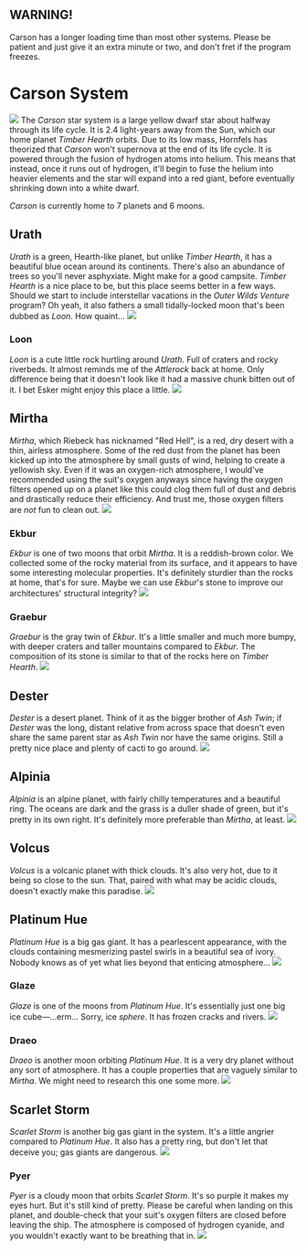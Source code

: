## WARNING!
Carson has a longer loading time than most other systems. Please be patient and just give it an extra minute or two, and don't fret if the program freezes.

# Carson System
![](https://i.imgur.com/UUoC8M3.png)
The *Carson* star system is a large yellow dwarf star about halfway through its life cycle. It is 2.4 light-years away from the Sun, which our home planet *Timber Hearth* orbits. Due to its low mass, Hornfels has theorized that *Carson* won't supernova at the end of its life cycle. It is powered through the fusion of hydrogen atoms into helium. This means that instead, once it runs out of hydrogen, it'll begin to fuse the helium into heavier elements and the star will expand into a red giant, before eventually shrinking down into a white dwarf.

*Carson* is currently home to 7 planets and 6 moons.

## Urath
*Urath* is a green, Hearth-like planet, but unlike *Timber Hearth*, it has a beautiful blue ocean around its continents. There's also an abundance of trees so you'll never asphyxiate. Might make for a good campsite. *Timber Hearth* is a nice place to be, but this place seems better in a few ways. Should we start to include interstellar vacations in the *Outer Wilds Venture* program? Oh yeah, it also fathers a small tidally-locked moon that's been dubbed as *Loon*. How quaint...
![](https://i.imgur.com/m9cJY5Y.png)

### Loon
*Loon* is a cute little rock hurtling around *Urath*. Full of craters and rocky riverbeds. It almost reminds me of the *Attlerock* back at home. Only difference being that it doesn't look like it had a massive chunk bitten out of it. I bet Esker might enjoy this place a little.
![](https://i.imgur.com/82Ll8T8.png)

## Mirtha
*Mirtha*, which Riebeck has nicknamed "Red Hell", is a red, dry desert with a thin, airless atmosphere. Some of the red dust from the planet has been kicked up into the atmosphere by small gusts of wind, helping to create a yellowish sky. Even if it was an oxygen-rich atmosphere, I would've recommended using the suit's oxygen anyways since having the oxygen filters opened up on a planet like this could clog them full of dust and debris and drastically reduce their efficiency. And trust me, those oxygen filters are *not* fun to clean out.
![](https://i.imgur.com/o8R5aTO.png)

### Ekbur
*Ekbur* is one of two moons that orbit *Mirtha*. It is a reddish-brown color. We collected some of the rocky material from its surface, and it appears to have some interesting molecular properties. It's definitely sturdier than the rocks at home, that's for sure. Maybe we can use *Ekbur*'s stone to improve our architectures' structural integrity?
![](https://i.imgur.com/Bg5YSSJ.png)

### Graebur
*Graebur* is the gray twin of *Ekbur*. It's a little smaller and much more bumpy, with deeper craters and taller mountains compared to *Ekbur*. The composition of its stone is similar to that of the rocks here on *Timber Hearth*.
![](https://i.imgur.com/rXZQJHE.png)

## Dester
*Dester* is a desert planet. Think of it as the bigger brother of *Ash Twin*; if *Dester* was the long, distant relative from across space that doesn't even share the same parent star as *Ash Twin* nor have the same origins. Still a pretty nice place and plenty of cacti to go around.
![](https://i.imgur.com/OkbAyXv.png)

## Alpinia
*Alpinia* is an alpine planet, with fairly chilly temperatures and a beautiful ring. The oceans are dark and the grass is a duller shade of green, but it's pretty in its own right. It's definitely more preferable than *Mirtha*, at least.
![](https://i.imgur.com/vj6YXs4.png)

## Volcus
*Volcus* is a volcanic planet with thick clouds. It's also very hot, due to it being so close to the sun. That, paired with what may be acidic clouds, doesn't exactly make this paradise.
![](https://i.imgur.com/F2wWs2k.png)

## Platinum Hue
*Platinum Hue* is a big gas giant. It has a pearlescent appearance, with the clouds containing mesmerizing pastel swirls in a beautiful sea of ivory. Nobody knows as of yet what lies beyond that enticing atmosphere...
![](https://i.imgur.com/KPzZ6r8.png)

### Glaze
*Glaze* is one of the moons from *Platinum Hue*. It's essentially just one big ice cube—...erm... Sorry, ice *sphere*. It has frozen cracks and rivers.
![](https://i.imgur.com/cMhnWBY.png)

### Draeo
*Draeo* is another moon orbiting *Platinum Hue*. It is a very dry planet without any sort of atmosphere. It has a couple properties that are vaguely similar to *Mirtha*. We might need to research this one some more.
![](https://i.imgur.com/AFtmnI2.png)

## Scarlet Storm
*Scarlet Storm* is another big gas giant in the system. It's a little angrier compared to *Platinum Hue*. It also has a pretty ring, but don't let that deceive you; gas giants are dangerous.
![](https://i.imgur.com/Q3TYqys.png)

### Pyer
*Pyer* is a cloudy moon that orbits *Scarlet Storm*. It's so purple it makes my eyes hurt. But it's still kind of pretty. Please be careful when landing on this planet, and double-check that your suit's oxygen filters are closed before leaving the ship. The atmosphere is composed of hydrogen cyanide, and you wouldn't exactly want to be breathing that in.
![](https://i.imgur.com/xXCsdaC.png)
